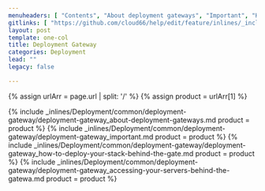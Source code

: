 ```yaml
---
menuheaders: [ "Contents", "About deployment gateways", "Important", "How to deploy your stack behind the gateway server", "Accessing your servers behind the gateway server" ]
gitlinks: [ "https://github.com/cloud66/help/edit/feature/inlines/_includes/_inlines/Deployment/common/deployment-gateway/deployment-gateway_contents.md", "https://github.com/cloud66/help/edit/feature/inlines/_includes/_inlines/Deployment/common/deployment-gateway/deployment-gateway_about-deployment-gateways.md", "https://github.com/cloud66/help/edit/feature/inlines/_includes/_inlines/Deployment/common/deployment-gateway/deployment-gateway_important.md", "https://github.com/cloud66/help/edit/feature/inlines/_includes/_inlines/Deployment/common/deployment-gateway/deployment-gateway_how-to-deploy-your-stack-behind-the-gate.md", "https://github.com/cloud66/help/edit/feature/inlines/_includes/_inlines/Deployment/common/deployment-gateway/deployment-gateway_accessing-your-servers-behind-the-gatewa.md" ]
layout: post
template: one-col
title: Deployment Gateway
categories: Deployment
lead: ""
legacy: false

---
```


{% assign urlArr = page.url | split: '/' %}
{% assign product = urlArr[1] %}


<a name="2"></a>{% include _inlines/Deployment/common/deployment-gateway/deployment-gateway_about-deployment-gateways.md  product = product %}
<a name="3"></a>{% include _inlines/Deployment/common/deployment-gateway/deployment-gateway_important.md  product = product %}
<a name="4"></a>{% include _inlines/Deployment/common/deployment-gateway/deployment-gateway_how-to-deploy-your-stack-behind-the-gate.md  product = product %}
<a name="5"></a>{% include _inlines/Deployment/common/deployment-gateway/deployment-gateway_accessing-your-servers-behind-the-gatewa.md  product = product %}
